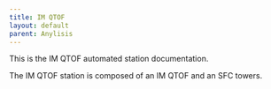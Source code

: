 ```yaml
---
title: IM QTOF
layout: default
parent: Anylisis
---
```


This is the IM QTOF automated station documentation.

The IM QTOF station is composed of an IM QTOF and an SFC towers.
